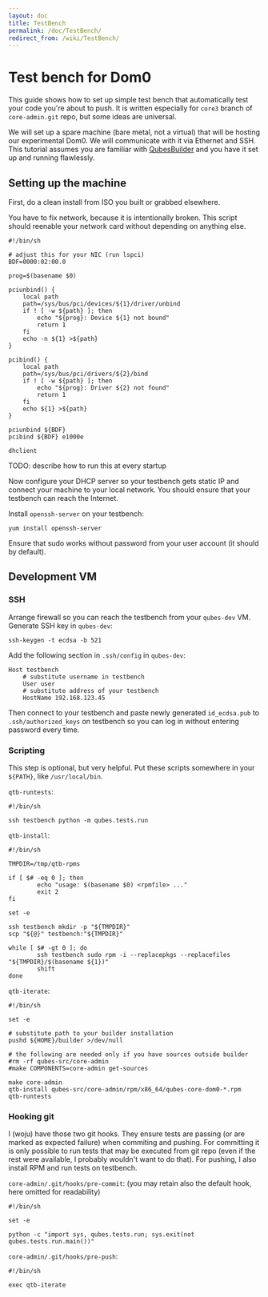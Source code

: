 ```yaml
---
layout: doc
title: TestBench
permalink: /doc/TestBench/
redirect_from: /wiki/TestBench/
---
```


Test bench for Dom0
===================

This guide shows how to set up simple test bench that automatically test your code you're about to push. It is written especially for `core3` branch of `core-admin.git` repo, but some ideas are universal.

We will set up a spare machine (bare metal, not a virtual) that will be hosting our experimental Dom0. We will communicate with it via Ethernet and SSH. This tutorial assumes you are familiar with [QubesBuilder](/doc/QubesBuilder) and you have it set up and running flawlessly.

Setting up the machine
----------------------

First, do a clean install from ISO you built or grabbed elsewhere.

You have to fix network, because it is intentionally broken. This script should reenable your network card without depending on anything else.

    #!/bin/sh

    # adjust this for your NIC (run lspci)
    BDF=0000:02:00.0

    prog=$(basename $0)

    pciunbind() {
        local path
        path=/sys/bus/pci/devices/${1}/driver/unbind
        if ! [ -w ${path} ]; then
            echo "${prog}: Device ${1} not bound"
            return 1
        fi
        echo -n ${1} >${path}
    }

    pcibind() {
        local path
        path=/sys/bus/pci/drivers/${2}/bind
        if ! [ -w ${path} ]; then
            echo "${prog}: Driver ${2} not found"
            return 1
        fi
        echo ${1} >${path}
    }

    pciunbind ${BDF}
    pcibind ${BDF} e1000e

    dhclient

TODO: describe how to run this at every startup

Now configure your DHCP server so your testbench gets static IP and connect your machine to your local network. You should ensure that your testbench can reach the Internet.

Install `openssh-server` on your testbench:

```
yum install openssh-server
```

Ensure that sudo works without password from your user account (it should by default).

Development VM
--------------

### SSH

Arrange firewall so you can reach the testbench from your `qubes-dev` VM. Generate SSH key in `qubes-dev`:

```
ssh-keygen -t ecdsa -b 521
```

Add the following section in `.ssh/config` in `qubes-dev`:

```
Host testbench
    # substitute username in testbench
    User user
    # substitute address of your testbench
    HostName 192.168.123.45
```

Then connect to your testbench and paste newly generated `id_ecdsa.pub` to `.ssh/authorized_keys` on testbench so you can log in without entering password every time.

### Scripting

This step is optional, but very helpful. Put these scripts somewhere in your `${PATH}`, like `/usr/local/bin`.

`qtb-runtests`:

    #!/bin/sh

    ssh testbench python -m qubes.tests.run

`qtb-install`:

    #!/bin/sh

    TMPDIR=/tmp/qtb-rpms

    if [ $# -eq 0 ]; then
            echo "usage: $(basename $0) <rpmfile> ..."
            exit 2
    fi

    set -e

    ssh testbench mkdir -p "${TMPDIR}"
    scp "${@}" testbench:"${TMPDIR}"

    while [ $# -gt 0 ]; do
            ssh testbench sudo rpm -i --replacepkgs --replacefiles "${TMPDIR}/$(basename ${1})"
            shift
    done

`qtb-iterate`:

    #!/bin/sh

    set -e

    # substitute path to your builder installation
    pushd ${HOME}/builder >/dev/null

    # the following are needed only if you have sources outside builder
    #rm -rf qubes-src/core-admin 
    #make COMPONENTS=core-admin get-sources

    make core-admin
    qtb-install qubes-src/core-admin/rpm/x86_64/qubes-core-dom0-*.rpm
    qtb-runtests

### Hooking git

I (woju) have those two git hooks. They ensure tests are passing (or are marked as expected failure) when commiting and pushing. For committing it is only possible to run tests that may be executed from git repo (even if the rest were available, I probably wouldn't want to do that). For pushing, I also install RPM and run tests on testbench.

`core-admin/.git/hooks/pre-commit`: (you may retain also the default hook, here omitted for readability)

    #!/bin/sh

    set -e

    python -c "import sys, qubes.tests.run; sys.exit(not qubes.tests.run.main())"

`core-admin/.git/hooks/pre-push`:

    #!/bin/sh

    exec qtb-iterate
